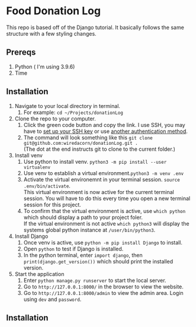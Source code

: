 # Food Donation Log

This repo is based off of the Django tutorial. It basically follows the same structure with a few styling changes.

## Prereqs

1. Python ( I'm using 3.9.6)
2. Time

## Installation

1. Navigate to your local directory in terminal.
    1. For example: ```cd ~/Projects/donationLog```
2. Clone the repo to your computer.
    1. Click the green code button and copy the link. I use SSH, you may have to [set up your SSH key](https://docs.github.com/en/authentication/connecting-to-github-with-ssh/generating-a-new-ssh-key-and-adding-it-to-the-ssh-agent) or use [another authentication method](https://docs.github.com/en/authentication). 
    2. The command will look something like this ```git clone git@github.com:wiredacorn/donationLog.git .``` <br>(The dot at the end instructs git to clone to the current folder.)
2. Install venv
    1. Use python to install venv. ```python3 -m pip install --user virtualenv```
    2. Use venv to establish a virtual environment.```python3 -m venv .env```
    3. Activate the virtual environemnt in your terminal session. ```source .env/bin/activate```. <br>This virtual environment is now active for the current terminal session. You will have to do this every time you open a new terminal session for this project.
    4. To confirm that the virtual environment is active, use ```which python``` which should display a path to your project foler. <br>If the virtual environment is not active ```which python3``` will display the systems global python instance at ```/user/bin/python3```.
3. Install Django
    1. Once venv is active, use ```python -m pip install Django``` to install.
    2. Open ```python``` to test if Django is installed.
    3. In the python terminal, enter ```import django```, then ```print(django.get_version())``` which should print the installed version.
4. Start the application
    1. Enter ```python manage.py runserver``` to start the local server.
    2. Go to ```http://127.0.0.1:8000/``` in the browser to view the website.
    3. Go to ```http://127.0.0.1:8000/admin``` to view the admin area. Login using ```dev``` and ```password```.


## Installation